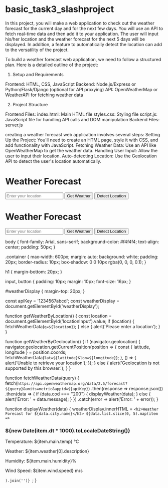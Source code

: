 # basic_task3_slashproject
In this project, you will make a web application to check out the weather forecast for the current day and for the next few days. You will use an API to fetch real-time data and then add it to your application. The user will input his/her location and the weather forecast for the next 5 days will be displayed. In addition, a feature to automatically detect the location can add to the versatility of the project.

To build a weather forecast web application, we need to follow a structured plan. Here is a detailed outline of the project:

1. Setup and Requirements

Frontend: HTML, CSS, JavaScript
Backend: Node.js/Express or Python/Flask/Django (optional for API proxying)
API: OpenWeatherMap or WeatherAPI for fetching weather data

2. Project Structure

Frontend Files:
index.html: Main HTML file
styles.css: Styling file
script.js: JavaScript file for handling API calls and DOM manipulation
Backend Files:
server.js

creating a weather forecast web application involves several steps:
Setting Up the Project: You'll need to create an HTML page, style it with CSS, and add functionality with JavaScript.
Fetching Weather Data: Use an API like OpenWeatherMap to get the weather data.
Handling User Input: Allow the user to input their location.
Auto-detecting Location: Use the Geolocation API to detect the user's location automatically.


<!DOCTYPE html>
<html lang="en">
<head>
    <meta charset="UTF-8">
    <meta name="viewport" content="width=device-width, initial-scale=1.0">
    <title>Weather Forecast</title>
    <link rel="stylesheet" href="styles.css">
</head>
<body>
    <div class="container">
        <h1>Weather Forecast</h1>
        <input type="text" id="locationInput" placeholder="Enter your location">
        <button onclick="getWeatherByLocation()">Get Weather</button>
        <button onclick="getWeatherByGeolocation()">Detect Location</button>
        <div id="weatherDisplay"></div>
    </div>
    <script src="script.js"></script>
</body>
</html>
<!DOCTYPE html>
<html lang="en">
<head>
    <meta charset="UTF-8">
    <meta name="viewport" content="width=device-width, initial-scale=1.0">
    <title>Weather Forecast</title>
    <link rel="stylesheet" href="styles.css">
</head>
<body>
    <div class="container">
        <h1>Weather Forecast</h1>
        <input type="text" id="locationInput" placeholder="Enter your location">
        <button onclick="getWeatherByLocation()">Get Weather</button>
        <button onclick="getWeatherByGeolocation()">Detect Location</button>
        <div id="weatherDisplay"></div>
    </div>
    <script src="script.js"></script>
</body>
</html>
 
body {
    font-family: Arial, sans-serif;
    background-color: #f4f4f4;
    text-align: center;
    padding: 50px;
}

.container {
    max-width: 600px;
    margin: auto;
    background: white;
    padding: 20px;
    border-radius: 10px;
    box-shadow: 0 0 10px rgba(0, 0, 0, 0.1);
}

h1 {
    margin-bottom: 20px;
}

input, button {
    padding: 10px;
    margin: 10px;
    font-size: 16px;
}

#weatherDisplay {
    margin-top: 20px;
}



const apiKey = '1234567abcd';
const weatherDisplay = document.getElementById('weatherDisplay');

function getWeatherByLocation() {
    const location = document.getElementById('locationInput').value;
    if (location) {
        fetchWeatherData(`q=${location}`);
    } else {
        alert('Please enter a location');
    }
}

function getWeatherByGeolocation() {
    if (navigator.geolocation) {
        navigator.geolocation.getCurrentPosition(position => {
            const { latitude, longitude } = position.coords;
            fetchWeatherData(`lat=${latitude}&lon=${longitude}`);
        }, () => {
            alert('Unable to retrieve your location');
        });
    } else {
        alert('Geolocation is not supported by this browser.');
    }
}

function fetchWeatherData(query) {
    fetch(`https://api.openweathermap.org/data/2.5/forecast?${query}&units=metric&appid=${apiKey}`)
        .then(response => response.json())
        .then(data => {
            if (data.cod === "200") {
                displayWeather(data);
            } else {
                alert('Error: ' + data.message);
            }
        })
        .catch(error => alert('Error: ' + error));
}

function displayWeather(data) {
    weatherDisplay.innerHTML = `
        <h2>Weather Forecast for ${data.city.name}</h2>
        ${data.list.slice(0, 5).map(item => `
            <div>
                <h3>${new Date(item.dt * 1000).toLocaleDateString()}</h3>
                <p>Temperature: ${item.main.temp} °C</p>
                <p>Weather: ${item.weather[0].description}</p>
                <p>Humidity: ${item.main.humidity}%</p>
                <p>Wind Speed: ${item.wind.speed} m/s</p>
            </div>
        `).join('')}
    `;
}



